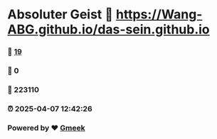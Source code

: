 # Absoluter Geist :link: https://Wang-ABG.github.io/das-sein.github.io 
### :page_facing_up: [19](https://Wang-ABG.github.io/das-sein.github.io/tag.html) 
### :speech_balloon: 0 
### :hibiscus: 223110 
### :alarm_clock: 2025-04-07 12:42:26 
### Powered by :heart: [Gmeek](https://github.com/Meekdai/Gmeek)
